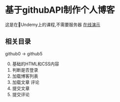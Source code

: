 # 基于githubAPI制作个人博客
这是在Undemy上的课程,不需要服务器
[在线演示](https://bitfishxyz.github.io/ajax/gitblog5)

## 相关目录
github0 -> github5

0. 基础的HTML和CSS内容
1. 判断是否登录
2. 加载博客列表
3. 加载文章 评论
4. 提交文章
5. 提交评论

